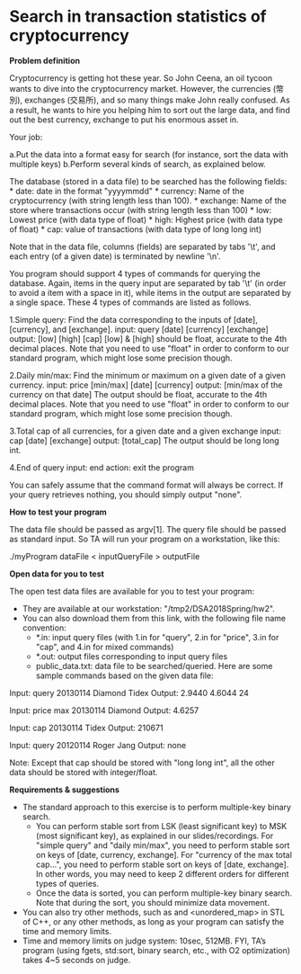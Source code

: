 # Search in transaction statistics of cryptocurrency

**Problem definition**

Cryptocurrency is getting hot these year. So John Ceena, an oil tycoon wants to dive into the cryptocurrency market. However, the currencies (幣別), exchanges (交易所), and so many things make John really confused. As a result, he wants to hire you helping him to sort out the large data, and find out the best currency, exchange to put his enormous asset in.

Your job:

  a.Put the data into a format easy for search (for instance, sort the data with multiple keys)
  b.Perform several kinds of search, as explained below.

The database (stored in a data file) to be searched has the following fields:
	* date: date in the format "yyyymmdd"
	* currency: Name of the cryptocurrency (with string length less than 100).
	* exchange: Name of the store where transactions occur (with string length less than 100)
	* low: Lowest price (with data type of float)
	* high: Highest price (with data type of float)
	* cap: value of transactions (with data type of long long int)

Note that in the data file, columns (fields) are separated by tabs '\t', and each entry (of a given date) is terminated by newline '\n'.

You program should support 4 types of commands for querying the database. Again, items in the query input are separated by tab '\t' (in order to avoid a item with a space in it), while items in the output are separated by a single space. These 4 types of commands are listed as follows.

  1.Simple query: Find the data corresponding to the inputs of [date], [currency], and [exchange].
	input: query	[date]	[currency]	[exchange]
	output: [low] [high] [cap]
	[low] & [high] should be float, accurate to the 4th decimal places. Note that you need to use "float" in order to conform to our standard program, which might lose some precision though.

  2.Daily min/max: Find the minimum or maximum on a given date of a given currency.
	input:  price	[min/max]	[date]	[currency]
	output: [min/max of the currency on that date]
	The output should be float, accurate to the 4th decimal places. Note that you need to use "float" in order to conform to our standard program, which might lose some precision though.

  3.Total cap of all currencies, for a given date and a given exchange
	input: cap	[date]	[exchange]
	output: [total_cap]
	The output should be long long int.

  4.End of query
	input: end
	action: exit the program

You can safely assume that the command format will always be correct. If your query retrieves nothing, you should simply output "none".

**How to test your program**

The data file should be passed as argv[1]. The query file should be passed as standard input. So TA will run your program on a workstation, like this:

./myProgram dataFile < inputQueryFile > outputFile

**Open data for you to test**

The open test data files are available for you to test your program:
* They are available at our workstation: "/tmp2/DSA2018Spring/hw2".
* You can also download them from this link, with the following file name convention:
	* *.in: input query files (with 1.in for "query", 2.in for "price", 3.in for "cap", and 4.in for mixed commands)
	* *.out: output files corresponding to input query files
	* public_data.txt: data file to be searched/queried.
Here are some sample commands based on the given data file:

Input: query	20130114	Diamond	Tidex
Output: 2.9440 4.6044 24

Input: price	max	20130114	Diamond
Output: 4.6257

Input: cap	20130114	Tidex
Output: 210671

Input: query	20120114	Roger	Jang
Output: none

Note: Except that cap should be stored with "long long int", all the other data should be stored with integer/float.

**Requirements & suggestions**

* The standard approach to this exercise is to perform multiple-key binary search.
	* You can perform stable sort from LSK (least significant key) to MSK (most significant key), as explained in our slides/recordings. For "simple query" and "daily min/max", you need to perform stable sort on keys of [date, currency, exchange]. For "currency of the max total cap...", you need to perform stable sort on keys of [date, exchange]. In other words, you may need to keep 2 different orders for different types of queries.
	* Once the data is sorted, you can perform multiple-key binary search.
Note that during the sort, you should minimize data movement.
* You can also try other methods, such as <map> and <unordered_map> in STL of C++, or any other methods, as long as your program can satisfy the time and memory limits.
* Time and memory limits on judge system: 10sec, 512MB. FYI, TA’s program (using fgets, std:sort, binary search, etc., with O2 optimization) takes 4~5 seconds on judge.